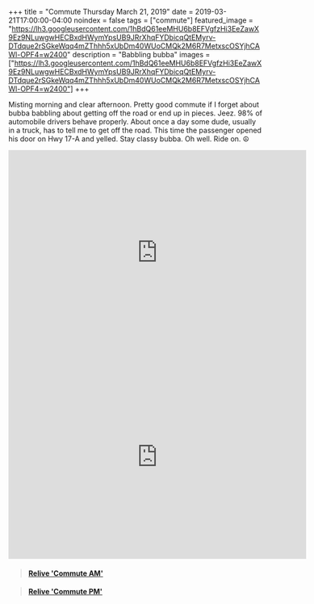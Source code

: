 +++
title =  "Commute Thursday March 21, 2019"
date = 2019-03-21T17:00:00-04:00
noindex = false
tags = ["commute"]
featured_image = "https://lh3.googleusercontent.com/1hBdQ61eeMHU6b8EFVgfzHi3EeZawX9Ez9NLuwgwHECBxdHWymYpsUB9JRrXhqFYDbicqQtEMyrv-DTdque2rSGkeWqq4mZThhh5xUbDm40WUoCMQk2M6R7MetxscOSYjhCAWl-OPF4=w2400"
description = "Babbling bubba"
images = ["https://lh3.googleusercontent.com/1hBdQ61eeMHU6b8EFVgfzHi3EeZawX9Ez9NLuwgwHECBxdHWymYpsUB9JRrXhqFYDbicqQtEMyrv-DTdque2rSGkeWqq4mZThhh5xUbDm40WUoCMQk2M6R7MetxscOSYjhCAWl-OPF4=w2400"]
+++

Misting morning and clear afternoon. Pretty good commute if I forget about bubba babbling about getting off the road or end up in pieces. Jeez. 98% of automobile drivers behave properly. About once a day some dude, usually in a truck, has to tell me to get off the road. This time the passenger opened his door on Hwy 17-A and yelled. Stay classy bubba. Oh well. Ride on. ☮


<iframe height='405' width='590' frameborder='0' allowtransparency='true' scrolling='no' src='https://www.strava.com/activities/2228874032/embed/96b66a60f7ea0b734d49140b87bfbc3cb2cbad23'></iframe>

<iframe height='405' width='590' frameborder='0' allowtransparency='true' scrolling='no' src='https://www.strava.com/activities/2230601726/embed/0c9ce8330722ef26d61f49131951448592cb9ba0'></iframe>

<blockquote class="embedly-card" data-card-controls="0" data-card-key="f1631a41cb254ca5b035dc5747a5bd75"><h4><a href="https://www.relive.cc/view/2228874032?r=embed-site">Relive 'Commute AM'</a></h4></blockquote>
        <script async src="https://cdn.embedly.com/widgets/platform.js" charset="UTF-8"></script>

<blockquote class="embedly-card" data-card-controls="0" data-card-key="f1631a41cb254ca5b035dc5747a5bd75"><h4><a href="https://www.relive.cc/view/2230601726?r=embed-site">Relive 'Commute PM'</a></h4></blockquote>
      <script async src="https://cdn.embedly.com/widgets/platform.js" charset="UTF-8"></script>
